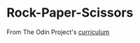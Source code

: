 # Rock-Paper-Scissors
From The Odin Project's [curriculum](https://www.theodinproject.com/courses/web-development-101/lessons/rock-paper-scissors)